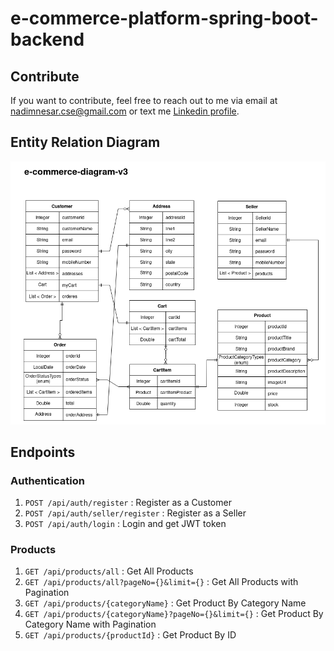 # e-commerce-platform-spring-boot-backend

## Contribute
If you want to contribute, feel free to reach out to me via email at [nadimnesar.cse@gmail.com](mailto:nadimnesar.cse@gmail.com) or text me [Linkedin profile](https://www.linkedin.com/in/nadimnesar/).

## Entity Relation Diagram
<img src="/src/main/resources/static/img/e-commerce-diagram.png" alt="diagram">

## Endpoints
### Authentication
1. `POST /api/auth/register` : Register as a Customer
2. `POST /api/auth/seller/register` : Register as a Seller
3. `POST /api/auth/login` : Login and get JWT token
### Products
1. `GET /api/products/all` : Get All Products
2. `GET /api/products/all?pageNo={}&limit={}` : Get All Products with Pagination
3. `GET /api/products/{categoryName}` : Get Product By Category Name
4. `GET /api/products/{categoryName}?pageNo={}&limit={}` : Get Product By Category Name with Pagination
5. `GET /api/products/{productId}` : Get Product By ID